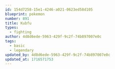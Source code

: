 ```yaml
---
id: 154d7258-15e1-4246-a021-0623ed58d105
blueprint: pokemon
number: 891
title: Kubfu
types:
  - fighting
author: 4d8d6ede-5963-429f-9c2f-74b897007e0c
tags:
  - basic
  - legendary
updated_by: 4d8d6ede-5963-429f-9c2f-74b897007e0c
updated_at: 1716571753
---
```

